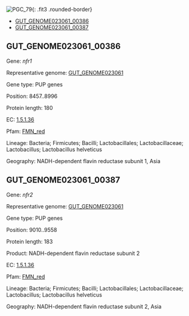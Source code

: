 ![PGC_79](../static/images/Clusters_figure/PGC_79.jpg){: .fit3 .rounded-border}

<ul id="myTab" class="nav nav-tabs">
  <li class="active">
        <a href="#tab1" data-toggle="tab">GUT_GENOME023061_00386</a>
  </li>
<li><a href="#tab2" data-toggle="tab">GUT_GENOME023061_00387</a></li>
</ul>

<div id="myTabContent" class="tab-content">
  <div class="tab-pane fade in active" id="tab1">

<h2 id="GUT_GENOME023061_00386">GUT_GENOME023061_00386</h2>
<p>Gene: <em>nfr1</em>
<p>Representative genome: <a href="https://www.ebi.ac.uk/metagenomics/genomes/MGYG-HGUT-02384">GUT_GENOME023061</a></p>
<p>Gene type: PUP genes</p>
<p>Position: 8457..8996</p>
<p>Protein length: 180</p>
<p>EC: <a href="https://www.brenda-enzymes.org/enzyme.php?ecno=1.5.1.36">1.5.1.36</a></p>
<p>Pfam: <a href="http://pfam.xfam.org/family/FMN_red">FMN_red</a></p>

<p>Lineage: Bacteria; Firmicutes; Bacilli; Lactobacillales; Lactobacillaceae; Lactobacillus; Lactobacillus helveticus</p>
<p>Geography: NADH-dependent flavin reductase subunit 1, Asia</p>
  </div>

  <div class="tab-pane fade" id="tab2">

<h2 id="GUT_GENOME023061_00387">GUT_GENOME023061_00387</h2>
<p>Gene: <em>nfr2</em></p>
<p>Representative genome: <a href="https://www.ebi.ac.uk/metagenomics/genomes/MGYG-HGUT-02384">GUT_GENOME023061</a></p>
<p>Gene type: PUP genes</p>
<p>Position: 9010..9558</p>
<p>Protein length: 183</p>
<p>Product: NADH-dependent flavin reductase subunit 2</p>
<p>EC: <a href="https://www.brenda-enzymes.org/enzyme.php?ecno=1.5.1.36">1.5.1.36</a></p>
<p>Pfam: <a href="http://pfam.xfam.org/family/FMN_red">FMN_red</a></p>

<p>Lineage: Bacteria; Firmicutes; Bacilli; Lactobacillales; Lactobacillaceae; Lactobacillus; Lactobacillus helveticus</p>
<p>Geography: NADH-dependent flavin reductase subunit 2, Asia</p>

  </div>
</div>
